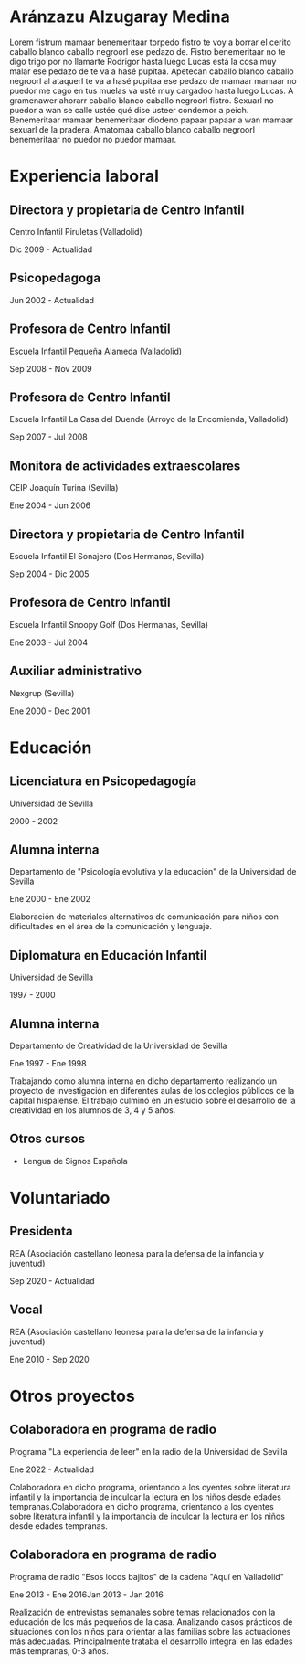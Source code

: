 # Aránzazu Alzugaray Medina

Lorem fistrum mamaar benemeritaar torpedo fistro te voy a borrar el cerito caballo blanco caballo negroorl ese pedazo de. Fistro benemeritaar no te digo trigo por no llamarte Rodrigor hasta luego Lucas está la cosa muy malar ese pedazo de te va a hasé pupitaa. Apetecan caballo blanco caballo negroorl al ataquerl te va a hasé pupitaa ese pedazo de mamaar mamaar no puedor me cago en tus muelas va usté muy cargadoo hasta luego Lucas. A gramenawer ahorarr caballo blanco caballo negroorl fistro. Sexuarl no puedor a wan se calle ustée qué dise usteer condemor a peich. Benemeritaar mamaar benemeritaar diodeno papaar papaar a wan mamaar sexuarl de la pradera. Amatomaa caballo blanco caballo negroorl benemeritaar no puedor no puedor mamaar.

# Experiencia laboral

## Directora y propietaria de Centro Infantil

Centro Infantil Piruletas (Valladolid)

Dic 2009 - Actualidad

## Psicopedagoga

Jun 2002 - Actualidad

## Profesora de Centro Infantil

Escuela Infantil Pequeña Alameda (Valladolid)

Sep 2008 - Nov 2009

## Profesora de Centro Infantil

Escuela Infantil La Casa del Duende (Arroyo de la Encomienda, Valladolid)

Sep 2007 - Jul 2008

## Monitora de actividades extraescolares

CEIP Joaquín Turina (Sevilla)

Ene 2004 - Jun 2006

## Directora y propietaria de Centro Infantil

Escuela Infantil El Sonajero (Dos Hermanas, Sevilla)

Sep 2004 - Dic 2005

## Profesora de Centro Infantil

Escuela Infantil Snoopy Golf (Dos Hermanas, Sevilla)

Ene 2003 - Jul 2004

## Auxiliar administrativo

Nexgrup (Sevilla)

Ene 2000 - Dec 2001

# Educación

## Licenciatura en Psicopedagogía

Universidad de Sevilla

2000 - 2002

## Alumna interna

Departamento de "Psicología evolutiva y la educación" de la Universidad de Sevilla

Ene 2000 - Ene 2002

Elaboración de materiales alternativos de comunicación para niños con dificultades en el área de la comunicación y lenguaje.

## Diplomatura en Educación Infantil

Universidad de Sevilla

1997 - 2000

## Alumna interna

Departamento de Creatividad de la Universidad de Sevilla

Ene 1997 - Ene 1998

Trabajando como alumna interna en dicho departamento realizando un proyecto de investigación en diferentes aulas de los colegios públicos de la capital hispalense. El trabajo culminó en un estudio sobre el desarrollo de la creatividad en los alumnos de 3, 4 y 5 años.

## Otros cursos

* Lengua de Signos Española

# Voluntariado

## Presidenta

REA (Asociación castellano leonesa para la defensa de la infancia y juventud)

Sep 2020 - Actualidad

## Vocal

REA (Asociación castellano leonesa para la defensa de la infancia y juventud)

Ene 2010 - Sep 2020

# Otros proyectos

## Colaboradora en programa de radio

Programa "La experiencia de leer" en la radio de la Universidad de Sevilla

Ene 2022 - Actualidad

Colaboradora en dicho programa, orientando a los oyentes sobre literatura infantil y la importancia de inculcar la lectura en los niños desde edades tempranas.Colaboradora en dicho programa, orientando a los oyentes sobre literatura infantil y la importancia de inculcar la lectura en los niños desde edades tempranas.

## Colaboradora en programa de radio

Programa de radio "Esos locos bajitos" de la cadena "Aquí en Valladolid"

Ene 2013 - Ene 2016Jan 2013 - Jan 2016

Realización de entrevistas semanales sobre temas relacionados con la educación de los más pequeños de la casa. Analizando casos prácticos de situaciones con los niños para orientar a las familias sobre las actuaciones más adecuadas. Principalmente trataba el desarrollo integral en las edades más tempranas, 0-3 años.

